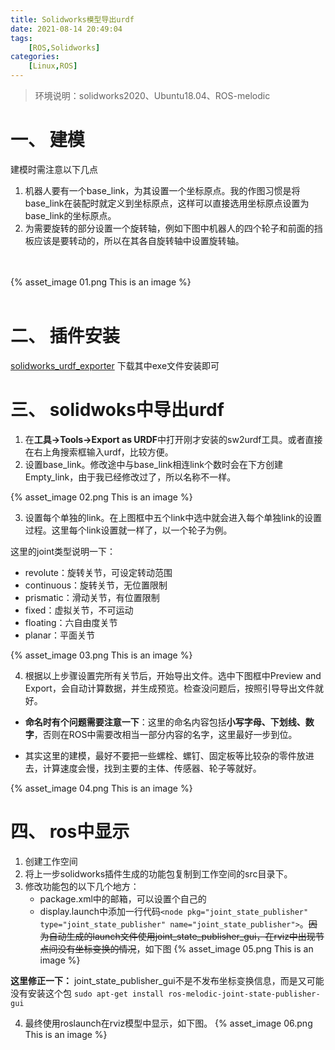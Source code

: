 ```yaml
---
title: Solidworks模型导出urdf
date: 2021-08-14 20:49:04
tags: 
    [ROS,Solidworks] 
categories: 
    [Linux,ROS]
---
```

> 环境说明：solidworks2020、Ubuntu18.04、ROS-melodic

# 一、 建模

建模时需注意以下几点
1. 机器人要有一个base_link，为其设置一个坐标原点。我的作图习惯是将base_link在装配时就定义到坐标原点，这样可以直接选用坐标原点设置为base_link的坐标原点。
2. 为需要旋转的部分设置一个旋转轴，例如下图中机器人的四个轮子和前面的挡板应该是要转动的，所以在其各自旋转轴中设置旋转轴。
</br>
</br>
{% asset_image 01.png This is an image %}
</br>
</br>

# 二、 插件安装
[solidworks_urdf_exporter](https://github.com/ros/solidworks_urdf_exporter/releases)
下载其中exe文件安装即可

# 三、 solidwoks中导出urdf


1. 在**工具->Tools->Export as URDF**中打开刚才安装的sw2urdf工具。或者直接在右上角搜索框输入urdf，比较方便。
2. 设置base_link。修改途中与base_link相连link个数时会在下方创建Empty_link，由于我已经修改过了，所以名称不一样。

{% asset_image 02.png This is an image %}

3. 设置每个单独的link。在上图框中五个link中选中就会进入每个单独link的设置过程。这里每个link设置就一样了，以一个轮子为例。

这里的joint类型说明一下：
   + revolute：旋转关节，可设定转动范围
   + continuous：旋转关节，无位置限制
   + prismatic：滑动关节，有位置限制
   + fixed：虚拟关节，不可运动
   + floating：六自由度关节
   + planar：平面关节

{% asset_image 03.png This is an image %}

4. 根据以上步骤设置完所有关节后，开始导出文件。选中下图框中Preview and Export，会自动计算数据，并生成预览。检查没问题后，按照引导导出文件就好。

+ **命名时有个问题需要注意一下**：这里的命名内容包括**小写字母、下划线、数字**，否则在ROS中需要改相当一部分内容的名字，这里最好一步到位。

+ 其实这里的建模，最好不要把一些螺栓、螺钉、固定板等比较杂的零件放进去，计算速度会慢，找到主要的主体、传感器、轮子等就好。

{% asset_image 04.png This is an image %}

# 四、 ros中显示

1. 创建工作空间
2. 将上一步solidworks插件生成的功能包复制到工作空间的src目录下。
3. 修改功能包的以下几个地方：
   + package.xml中的邮箱，可以设置个自己的
   + display.launch中添加一行代码`<node pkg="joint_state_publisher" type="joint_state_publisher" name="joint_state_publisher">`。~~因为自动生成的launch文件使用joint_state_publisher_gui，在rviz中出现节点间没有坐标变换的情况~~，如下图
{% asset_image 05.png This is an image %}

**这里修正一下：**
joint_state_publisher_gui不是不发布坐标变换信息，而是又可能没有安装这个包
`sudo apt-get install ros-melodic-joint-state-publisher-gui`

4. 最终使用roslaunch在rviz模型中显示，如下图。
{% asset_image 06.png This is an image %}